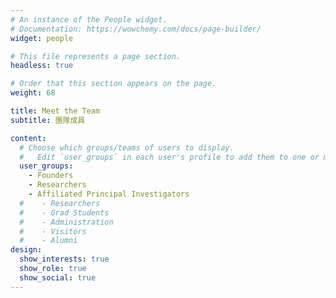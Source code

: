 ```yaml
---
# An instance of the People widget.
# Documentation: https://wowchemy.com/docs/page-builder/
widget: people

# This file represents a page section.
headless: true

# Order that this section appears on the page.
weight: 68

title: Meet the Team
subtitle: 團隊成員

content:
  # Choose which groups/teams of users to display.
  #   Edit `user_groups` in each user's profile to add them to one or more of these groups.
  user_groups:
    - Founders
    - Researchers
    - Affiliated Principal Investigators
  #    - Researchers
  #    - Grad Students
  #    - Administration
  #    - Visitors
  #    - Alumni
design:
  show_interests: true
  show_role: true
  show_social: true
---
```


